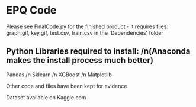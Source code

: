 # EPQ Code

Please see FinalCode.py for the finished product - it requires files: graph.gif, key.gif, test.csv, train.csv in the 'Dependencies' folder

## Python Libraries required to install: /n(Anaconda makes the install process much better)
Pandas
/n Sklearn
/n XGBoost
/n Matplotlib


Other code and files have been kept for evidence

Dataset available on Kaggle.com

